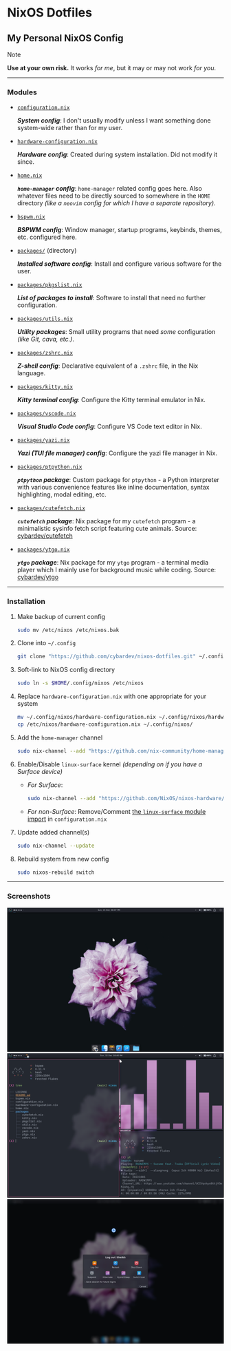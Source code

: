# NixOS Dotfiles

## My Personal NixOS Config

> [!NOTE]
> **Use at your own risk.** It works _for me_, but it may or may not work _for you_.

---

### Modules
- [`configuration.nix`](./configuration.nix)
  
  _**System config**_: I don't usually modify unless I want something done system-wide rather than for my user.
  
- [`hardware-configuration.nix`](./hardware-configuration.nix)
  
  _**Hardware config**_: Created during system installation. Did not modify it since.
  
- [`home.nix`](./home.nix)
  
  _**`home-manager` config**_: `home-manager` related config goes here. Also whatever files need to be directly sourced to somewhere in the `HOME` directory _(like a `neovim` config for which I have a separate repository)_.
  
- [`bspwm.nix`](./bspwm.nix)
  
  _**BSPWM config**_: Window manager, startup programs, keybinds, themes, etc. configured here.
  
- [`packages/`](./packages/) (directory)
  
  _**Installed software config**_: Install and configure various software for the user.
  
- [`packages/pkgslist.nix`](./packages/pkgslist.nix)
  
  _**List of packages to install**_: Software to install that need no further configuration.
  
- [`packages/utils.nix`](./packages/utils.nix)
  
  _**Utility packages**_: Small utility programs that need _some_ configuration _(like Git, cava, etc.)_.
  
- [`packages/zshrc.nix`](./packages/zshrc.nix)
  
  _**Z-shell config**_: Declarative equivalent of a `.zshrc` file, in the Nix language.
  
- [`packages/kitty.nix`](./packages/kitty.nix)
  
  _**Kitty terminal config**_: Configure the Kitty terminal emulator in Nix.
  
- [`packages/vscode.nix`](./packages/vscode.nix)
  
  _**Visual Studio Code config**_: Configure VS Code text editor in Nix.
  
- [`packages/yazi.nix`](./packages/yazi.nix)
  
  _**Yazi (TUI file manager) config**_: Configure the yazi file manager in Nix.
  
- [`packages/ptpython.nix`](./packages/ptpython.nix)
  
  _**`ptpython` package**_: Custom package for `ptpython` - a Python interpreter with various convenience features like inline documentation, syntax highlighting, modal editing, etc.
  
- [`packages/cutefetch.nix`](./packages/cutefetch.nix)
  
  _**`cutefetch` package**_: Nix package for my `cutefetch` program - a minimalistic sysinfo fetch script featuring cute animals. Source: [cybardev/cutefetch](https://github.com/cybardev/cutefetch)
  
- [`packages/ytgo.nix`](./packages/ytgo.nix)
  
  _**`ytgo` package**_: Nix package for my `ytgo` program - a terminal media player which I mainly use for background music while coding. Source: [cybardev/ytgo](https://github.com/cybardev/ytgo)

---

### Installation

1. Make backup of current config
    ```sh
    sudo mv /etc/nixos /etc/nixos.bak
    ```

2. Clone into `~/.config`
    ```sh
    git clone "https://github.com/cybardev/nixos-dotfiles.git" ~/.config/nixos
    ```

3. Soft-link to NixOS config directory
    ```sh
    sudo ln -s $HOME/.config/nixos /etc/nixos
    ```

4. Replace `hardware-configuration.nix` with one appropriate for your system
    ```sh
    mv ~/.config/nixos/hardware-configuration.nix ~/.config/nixos/hardware-configuration.nix.bak
    cp /etc/nixos/hardware-configuration.nix ~/.config/nixos/
    ```

5. Add the `home-manager` channel
    ```sh
    sudo nix-channel --add "https://github.com/nix-community/home-manager/archive/release-24.11.tar.gz" home-manager
    ```

6. Enable/Disable `linux-surface` kernel _(depending on if you have a Surface device)_
    - _For Surface_:
      ```sh
      sudo nix-channel --add "https://github.com/NixOS/nixos-hardware/archive/b12e314726a4226298fe82776b4baeaa7bcf3dcd.tar.gz" nixos-hardware
      ```
    - _For non-Surface_:
      Remove/Comment [the `linux-surface` module import](https://github.com/cybardev/nixos-dotfiles/blob/b24d55392f9652c355f5b31f4e620dbaf5d210a9/configuration.nix#L8) in `configuration.nix`

7. Update added channel(s)
    ```sh
    sudo nix-channel --update
    ```

8. Rebuild system from new config
    ```sh
    sudo nixos-rebuild switch
    ```

---

### Screenshots

![NixOS Screenshot, showing desktop with flower background and XFCE panels](./images/screenshot_0.png "NixOS Screenshot 0")
![NixOS Screenshot, showing 3 windows of Kitty terminal in BSPWM](./images/screenshot_1.png "NixOS Screenshot 1")
![NixOS Screenshot, showing logoff dialog](./images/screenshot_2.png "NixOS Screenshot 2")

